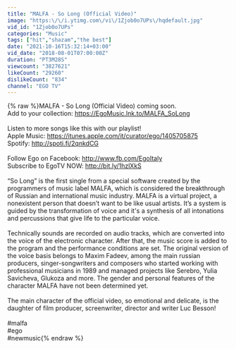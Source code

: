 ```yaml
---
title: "MALFA - So Long (Official Video)"
image: "https:\/\/i.ytimg.com\/vi\/1Zjob0o7UPs\/hqdefault.jpg"
vid_id: "1Zjob0o7UPs"
categories: "Music"
tags: ["hit","shazam","the best"]
date: "2021-10-16T15:32:14+03:00"
vid_date: "2018-08-01T07:00:00Z"
duration: "PT3M28S"
viewcount: "3827621"
likeCount: "29260"
dislikeCount: "834"
channel: "EGO TV"
---
```

{% raw %}MALFA - So Long (Official Video) coming soon.<br />Add to your collection: <a rel="nofollow" target="blank" href="https://EgoMusic.lnk.to/MALFA_SoLong">https://EgoMusic.lnk.to/MALFA_SoLong</a><br /><br />Listen to more songs like this with our playlist!<br />Apple Music: <a rel="nofollow" target="blank" href="https://itunes.apple.com/it/curator/ego/1405705875">https://itunes.apple.com/it/curator/ego/1405705875</a><br />Spotify: <a rel="nofollow" target="blank" href="http://spoti.fi/2qnkdCG">http://spoti.fi/2qnkdCG</a><br /><br />Follow Ego on Facebook: <a rel="nofollow" target="blank" href="http://www.fb.com/EgoItaly">http://www.fb.com/EgoItaly</a><br />Subscribe to EgoTV NOW: <a rel="nofollow" target="blank" href="http://bit.ly/1hzlXkS">http://bit.ly/1hzlXkS</a><br /><br />“So Long” is the first single from a special software created by the programmers of music label MALFA, which is considered the breakthrough of Russian and international music industry. MALFA is a virtual project, a nonexistent person that doesn’t want to be like usual artists. It’s a system is guided by the transformation of voice and it's a synthesis of all intonations and percussions that give life to the particular voice.<br /><br />Technically sounds are recorded on audio tracks, which are converted into the voice of the electronic character. After that, the music score is added to the program and the performance conditions are set. The original version of the voice basis belongs to Maxim Fadeev, among the main russian producers, singer-songwriters and composers who started working with professional musicians in 1989 and managed projects like Serebro, Yulia Savicheva, Glukoza and more. The gender and personal features of the character MALFA have not been determined yet.<br /><br />The main character of the official video, so emotional and delicate, is the daughter of film producer, screenwriter, director and writer Luc Besson!<br /><br />#malfa<br />#ego <br />#newmusic{% endraw %}
